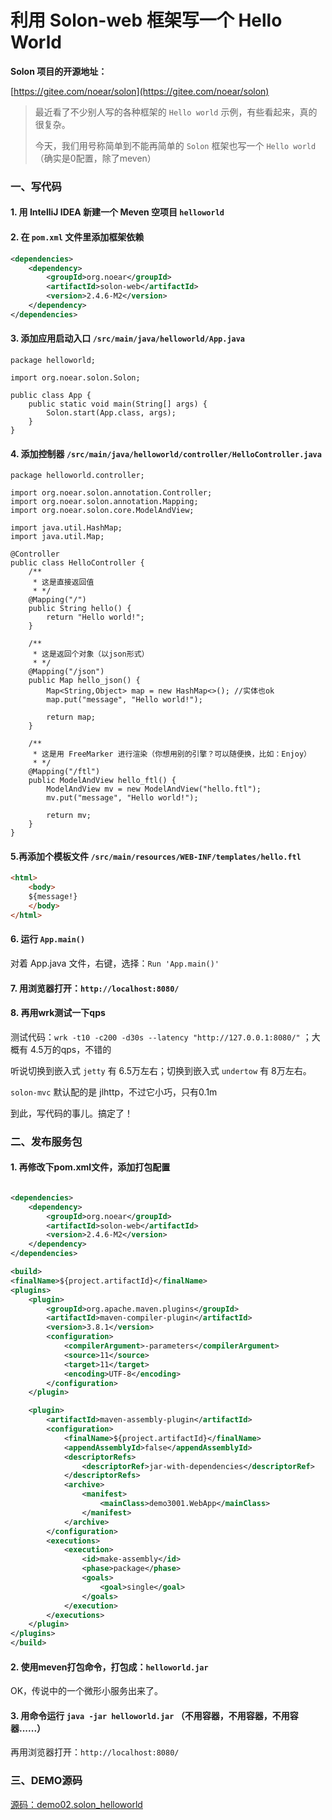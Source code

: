 # 利用 Solon-web 框架写一个 Hello World

**Solon 项目的开源地址：**

[https://gitee.com/noear/solon](https://gitee.com/noear/solon)

> 最近看了不少别人写的各种框架的 `Hello world` 示例，有些看起来，真的很复杂。
> 
> 今天，我们用号称简单到不能再简单的 `Solon` 框架也写一个 `Hello world`（确实是0配置，除了meven）

### 一、写代码

#### 1. 用 IntelliJ IDEA 新建一个 Meven 空项目 `helloworld`
#### 2. 在 `pom.xml` 文件里添加框架依赖
```xml
<dependencies>
    <dependency>
        <groupId>org.noear</groupId>
        <artifactId>solon-web</artifactId>
        <version>2.4.6-M2</version>
    </dependency>
</dependencies>
```

#### 3. 添加应用启动入口 `/src/main/java/helloworld/App.java`
```
package helloworld;

import org.noear.solon.Solon;

public class App {
    public static void main(String[] args) {
        Solon.start(App.class, args);
    }
}
```

#### 4. 添加控制器 `/src/main/java/helloworld/controller/HelloController.java`
```
package helloworld.controller;

import org.noear.solon.annotation.Controller;
import org.noear.solon.annotation.Mapping;
import org.noear.solon.core.ModelAndView;

import java.util.HashMap;
import java.util.Map;

@Controller
public class HelloController {
    /**
     * 这是直接返回值
     * */
    @Mapping("/")
    public String hello() {
        return "Hello world!";
    }

    /**
     * 这是返回个对象（以json形式）
     * */
    @Mapping("/json")
    public Map hello_json() {
        Map<String,Object> map = new HashMap<>(); //实体也ok
        map.put("message", "Hello world!");

        return map;
    }

    /**
     * 这是用 FreeMarker 进行渲染（你想用别的引擎？可以随便换，比如：Enjoy）
     * */
    @Mapping("/ftl")
    public ModelAndView hello_ftl() {
        ModelAndView mv = new ModelAndView("hello.ftl");
        mv.put("message", "Hello world!");

        return mv;
    }
}

```

#### 5.再添加个模板文件 `/src/main/resources/WEB-INF/templates/hello.ftl`
```html
<html>
    <body>
    ${message!}
    </body>
</html>
```

####  6. 运行 `App.main()`

对着 App.java 文件，右键，选择：`Run 'App.main()'`

####  7. 用浏览器打开：`http://localhost:8080/`

####  8. 再用wrk测试一下qps

测试代码：`wrk -t10 -c200 -d30s --latency "http://127.0.0.1:8080/"` ；大概有 4.5万的qps，不错的

听说切换到嵌入式 `jetty` 有 6.5万左右；切换到嵌入式 `undertow` 有 8万左右。

`solon-mvc` 默认配的是 jlhttp，不过它小巧，只有0.1m

到此，写代码的事儿。搞定了！

### 二、发布服务包

####  1. 再修改下pom.xml文件，添加打包配置

```xml

<dependencies>
    <dependency>
        <groupId>org.noear</groupId>
        <artifactId>solon-web</artifactId>
        <version>2.4.6-M2</version>
    </dependency>
</dependencies>

<build>
<finalName>${project.artifactId}</finalName>
<plugins>
    <plugin>
        <groupId>org.apache.maven.plugins</groupId>
        <artifactId>maven-compiler-plugin</artifactId>
        <version>3.8.1</version>
        <configuration>
            <compilerArgument>-parameters</compilerArgument>
            <source>11</source>
            <target>11</target>
            <encoding>UTF-8</encoding>
        </configuration>
    </plugin>

    <plugin>
        <artifactId>maven-assembly-plugin</artifactId>
        <configuration>
            <finalName>${project.artifactId}</finalName>
            <appendAssemblyId>false</appendAssemblyId>
            <descriptorRefs>
                <descriptorRef>jar-with-dependencies</descriptorRef>
            </descriptorRefs>
            <archive>
                <manifest>
                    <mainClass>demo3001.WebApp</mainClass>
                </manifest>
            </archive>
        </configuration>
        <executions>
            <execution>
                <id>make-assembly</id>
                <phase>package</phase>
                <goals>
                    <goal>single</goal>
                </goals>
            </execution>
        </executions>
    </plugin>
</plugins>
</build>
```

####  2. 使用meven打包命令，打包成：`helloworld.jar`

OK，传说中的一个微形小服务出来了。

#### 3. 用命令运行 `java -jar helloworld.jar` （不用容器，不用容器，不用容器......）

再用浏览器打开：`http://localhost:8080/`

### 三、DEMO源码

[源码：demo02.solon_helloworld](https://gitee.com/noear/solon_demo/tree/master/demo02.solon_helloworld)
